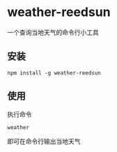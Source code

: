 # weather-reedsun
一个查询当地天气的命令行小工具

## 安装
```
npm install -g weather-reedsun
```

## 使用
执行命令
```
weather
```
即可在命令行输出当地天气